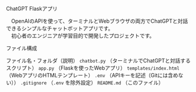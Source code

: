 ChatGPT Flaskアプリ

　OpenAIのAPIを使って、ターミナルとWebブラウザの両方でChatGPTと対話できるシンプルなチャットボットアプリです。  
　初心者のエンジニアが学習目的で開発したプロジェクトです。


ファイル構成

ファイル名・フォルダ（説明）
`chatbot.py` （ターミナルでChatGPTと対話するスクリプト）
`app.py` （Flaskを使ったWebアプリ）
`templates/index.html` （WebアプリのHTMLテンプレート）
`.env` （APIキーを記述（Gitには含めない））
`.gitignore` （`.env` を除外設定）
`README.md` （このファイル）
